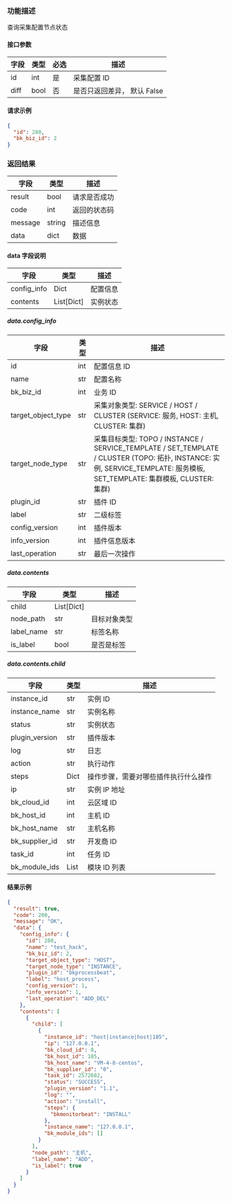 ### 功能描述

查询采集配置节点状态


#### 接口参数

| 字段   | 类型   | 必选  | 描述                |
| ---- | ---- | --- | ----------------- |
| id   | int  | 是   | 采集配置 ID           |
| diff | bool | 否   | 是否只返回差异， 默认 False |

#### 请求示例

```json
{
  "id": 280,
  "bk_biz_id": 2
}

```

### 返回结果

| 字段      | 类型     | 描述     |
| ------- | ------ | ------ |
| result  | bool   | 请求是否成功 |
| code    | int    | 返回的状态码 |
| message | string | 描述信息   |
| data    | dict   | 数据     |

#### data 字段说明

| 字段          | 类型           | 描述   |
| ----------- | ------------ | ---- |
| config_info | Dict         | 配置信息 |
| contents    | List\[Dict\] | 实例状态 |

##### data.config_info

| 字段                 | 类型  | 描述     |
| ------------------ | --- | ------ |
| id                 | int | 配置信息 ID |
| name               | str | 配置名称   |
| bk_biz_id          | int | 业务 ID   |
| target_object_type | str | 采集对象类型: SERVICE / HOST / CLUSTER (SERVICE: 服务, HOST: 主机, CLUSTER: 集群) |
| target_node_type   | str | 采集目标类型: TOPO / INSTANCE / SERVICE_TEMPLATE / SET_TEMPLATE / CLUSTER (TOPO: 拓扑, INSTANCE: 实例, SERVICE_TEMPLATE: 服务模板, SET_TEMPLATE: 集群模板, CLUSTER: 集群) |
| plugin_id          | str | 插件 ID   |
| label              | str | 二级标签   |
| config_version     | int | 插件版本   |
| info_version       | int | 插件信息版本 |
| last_operation     | str | 最后一次操作 |

##### data.contents

| 字段         | 类型           | 描述     |
| ---------- | ------------ | ------ |
| child      | List\[Dict\] |        |
| node_path  | str          | 目标对象类型 |
| label_name | str          | 标签名称   |
| is_label   | bool         | 是否是标签  |

##### data.contents.child

| 字段             | 类型       | 描述                 |
| -------------- | -------- | ------------------ |
| instance_id    | str      | 实例 ID              |
| instance_name  | str      | 实例名称               |
| status         | str      | 实例状态               |
| plugin_version | str      | 插件版本               |
| log            | str      | 日志                 |
| action         | str      | 执行动作               |
| steps          | Dict     | 操作步骤，需要对哪些插件执行什么操作 |
| ip             | str      | 实例 IP 地址           |
| bk_cloud_id    | int      | 云区域 ID              |
| bk_host_id     | int      | 主机 ID               |
| bk_host_name   | str      | 主机名称               |
| bk_supplier_id | str      | 开发商 ID              |
| task_id        | int      | 任务 ID               |
| bk_module_ids  | List     | 模块 ID 列表             |

#### 结果示例

```json
{
  "result": true,
  "code": 200,
  "message": "OK",
  "data": {
    "config_info": {
      "id": 280,
      "name": "test_hack",
      "bk_biz_id": 2,
      "target_object_type": "HOST",
      "target_node_type": "INSTANCE",
      "plugin_id": "bkprocessbeat",
      "label": "host_process",
      "config_version": 1,
      "info_version": 1,
      "last_operation": "ADD_DEL"
    },
    "contents": [
      {
        "child": [
          {
            "instance_id": "host|instance|host|185",
            "ip": "127.0.0.1",
            "bk_cloud_id": 0,
            "bk_host_id": 185,
            "bk_host_name": "VM-4-8-centos",
            "bk_supplier_id": "0",
            "task_id": 2572682,
            "status": "SUCCESS",
            "plugin_version": "1.1",
            "log": "",
            "action": "install",
            "steps": {
              "bkmonitorbeat": "INSTALL"
            },
            "instance_name": "127.0.0.1",
            "bk_module_ids": []
          }
        ],
        "node_path": "主机",
        "label_name": "ADD",
        "is_label": true
      }
    ]
  }
}
```
